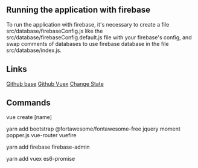
## Running the application with firebase

To run the application with firebase, it's necessary to create a file src/database/firebaseConfig.js like the src/database/firebaseConfig.default.js file with your firebase's config, and swap comments of databases to use firebase database in the file src/database/index.js.

## Links
  [Github base](https://github.com/devgiordane/todo)
  [Github Vuex](https://github.com/vuejs/vuex)
  [Change State](https://dev.to/viniciuskneves/watch-for-vuex-state-changes-2mgj)

## Commands
  vue create [name]

  yarn add bootstrap @fortawesome/fontawesome-free jquery moment popper.js vue-router vuefire

  yarn add firebase firebase-admin

  yarn add vuex es6-promise
